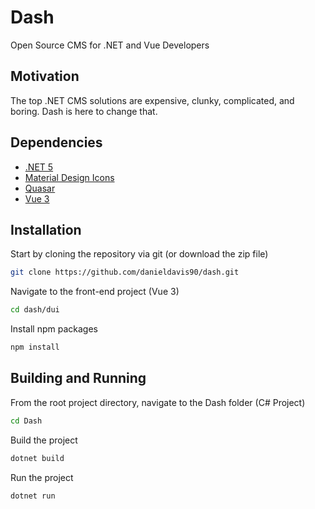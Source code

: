 # Dash

Open Source CMS for .NET and Vue Developers

## Motivation

The top .NET CMS solutions are expensive, clunky, complicated, and boring. Dash is here to change that.

## Dependencies

- [.NET 5](https://dotnet.microsoft.com/download/dotnet/5.0)
- [Material Design Icons](https://material.io/resources/icons)
- [Quasar](https://quasar.dev/)
- [Vue 3](https://v3.vuejs.org/)

## Installation

Start by cloning the repository via git (or download the zip file)

```bash
git clone https://github.com/danieldavis90/dash.git
```

Navigate to the front-end project (Vue 3)

```bash
cd dash/dui
```

Install npm packages

```bash
npm install
```

## Building and Running

From the root project directory, navigate to the Dash folder (C# Project)

```bash
cd Dash
```

Build the project

```bash
dotnet build
```

Run the project

```bash
dotnet run
```



